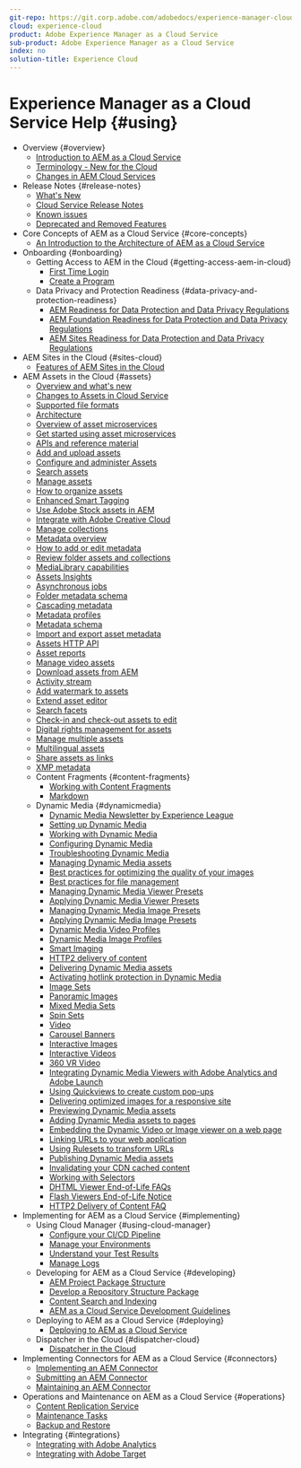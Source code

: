 ```yaml
---
git-repo: https://git.corp.adobe.com/adobedocs/experience-manager-cloud-service.en
cloud: experience-cloud
product: Adobe Experience Manager as a Cloud Service
sub-product: Adobe Experience Manager as a Cloud Service
index: no
solution-title: Experience Cloud
---
```


# Experience Manager as a Cloud Service Help {#using}

+ Overview {#overview}
  + [Introduction to AEM as a Cloud Service](overview/introduction.md)
  + [Terminology - New for the Cloud](overview/terminology.md)
  + [Changes in AEM Cloud Services](/help/release-notes/aem-cloud-changes.md)
+ Release Notes {#release-notes}
  + [What's New](release-notes/what-is-new.md)
  + [Cloud Service Release Notes](release-notes/release-notes.md)
  + [Known issues](/help/release-notes/known-issues.md)
  + [Deprecated and Removed Features](/help/release-notes/deprecated-removed-features.md)
+ Core Concepts of AEM as a Cloud Service {#core-concepts}
  + [An Introduction to the Architecture of AEM as a Cloud Service](core-concepts/architecture.md)
+ Onboarding {#onboarding}
  + Getting Access to AEM in the Cloud {#getting-access-aem-in-cloud}
    + [First Time Login](onboarding/getting-access-to-aem-in-cloud/first-time-login.md)
    + [Create a Program](onboarding/getting-access-to-aem-in-cloud/creating-a-program.md)
  + Data Privacy and Protection Readiness {#data-privacy-and-protection-readiness}
    + [AEM Readiness for Data Protection and Data Privacy Regulations](onboarding/data-privacy-and-protection-readiness/data-protection-and-privacy.md)
    + [AEM Foundation Readiness for Data Protection and Data Privacy Regulations](onboarding/data-privacy-and-protection-readiness/data-protection-and-privacy-foundation.md)
    + [AEM Sites Readiness for Data Protection and Data Privacy Regulations](onboarding/data-privacy-and-protection-readiness/data-protection-and-privacy-sites.md)
+ AEM Sites in the Cloud {#sites-cloud}
  + [Features of AEM Sites in the Cloud](sites-cloud/sites-cloud-changes.md)
+ AEM Assets in the Cloud {#assets}
  + [Overview and what's new](/help/assets/whats-new-assets.md)
  + [Changes to Assets in Cloud Service](/help/assets/assets-cloud-changes.md)
  + [Supported file formats](/help/assets/file-format-support.md)
  + [Architecture](/help/assets/architecture.md)
  + [Overview of asset microservices](/help/assets/asset-microservices-overview.md)
  + [Get started using asset microservices](/help/assets/asset-microservices-configure-and-use.md)
  + [APIs and reference material](/help/assets/developer-reference-material-apis.md)
  + [Add and upload assets](/help/assets/add-assets.md)
  + [Configure and administer Assets](/help/assets/configure-administer-assets-as-a-cloud-service.md)
  + [Search assets](/help/assets/search-assets.md)
  + [Manage assets](/help/assets/manage-digital-assets.md)
  + [How to organize assets](/help/assets/organize-assets.md)
  + [Enhanced Smart Tagging](/help/assets/enhanced-smart-tags.md)
  + [Use Adobe Stock assets in AEM](/help/assets/aem-assets-adobe-stock.md)
  + [Integrate with Adobe Creative Cloud](/help/assets/aem-cc-integration-best-practices.md)
  + [Manage collections](/help/assets/manage-collections.md)
  + [Metadata overview](/help/assets/metadata.md)
  + [How to add or edit metadata](/help/assets/meta-edit.md)
  + [Review folder assets and collections](/help/assets/bulk-approval.md)
  + [MediaLibrary capabilities](/help/assets/medialibrary.md)
  + [Assets Insights](/help/assets/assets-insights.md)
  + [Asynchronous jobs](/help/assets/asynchronous-jobs.md)
  + [Folder metadata schema](/help/assets/folder-metadata-schema.md)
  + [Cascading metadata](/help/assets/cascading-metadata.md)
  + [Metadata profiles](/help/assets/metadata-profiles.md)
  + [Metadata schema](/help/assets/metadata-schemas.md)
  + [Import and export asset metadata](/help/assets/metadata-import-export.md)
  + [Assets HTTP API](/help/assets/mac-api-assets.md)
  + [Asset reports](/help/assets/asset-reports.md)
  + [Manage video assets](/help/assets/manage-video-assets.md)
  + [Download assets from AEM](/help/assets/download-assets-from-aem.md)
  + [Activity stream](/help/assets/activity-stream.md)
  + [Add watermark to assets](/help/assets/add-watermark-to-assets.md)
  + [Extend asset editor](/help/assets/asseteditorx.md)
  + [Search facets](/help/assets/search-facets.md)
  + [Check-in and check-out assets to edit](/help/assets/check-out-and-submit-assets.md)
  + [Digital rights management for assets](/help/assets/drm.md)
  + [Manage multiple assets](/help/assets/manage-multiple-assets.md)
  + [Multilingual assets](/help/assets/multilingual-assets.md)
  + [Share assets as links](/help/assets/share-assets-as-links.md)
  + [XMP metadata](/help/assets/xmp-metadata.md)
  + Content Fragments {#content-fragments}
    + [Working with Content Fragments](/help/assets/content-fragments/content-fragments.md)
    + [Markdown](/help/assets/content-fragments/content-fragments-markdown.md)
  + Dynamic Media {#dynamicmedia}
    + [Dynamic Media Newsletter by Experience League](/help/assets/dynamic-media/dynamic-media-newsletter.md)
    + [Setting up Dynamic Media](/help/assets/dynamic-media/administering-dynamic-media.md)
    + [Working with Dynamic Media](/help/assets/dynamic-media/dynamic-media.md)
    + [Configuring Dynamic Media](/help/assets/dynamic-media/config-dm.md)
    + [Troubleshooting Dynamic Media](/help/assets/dynamic-media/troubleshoot-dm.md)
    + [Managing Dynamic Media assets](/help/assets/dynamic-media/managing-assets.md)
    + [Best practices for optimizing the quality of your images](/help/assets/dynamic-media/best-practices-for-optimizing-the-quality-of-your-images.md)
    + [Best practices for file management](/help/assets/dynamic-media/best-practices-for-file-management.md)
    + [Managing Dynamic Media Viewer Presets](/help/assets/dynamic-media/managing-viewer-presets.md)
    + [Applying Dynamic Media Viewer Presets](/help/assets/dynamic-media/viewer-presets.md)
    + [Managing Dynamic Media Image Presets](/help/assets/dynamic-media/managing-image-presets.md)
    + [Applying Dynamic Media Image Presets](/help/assets/dynamic-media/image-presets.md)
    + [Dynamic Media Video Profiles](/help/assets/dynamic-media/video-profiles.md)
    + [Dynamic Media Image Profiles](/help/assets/dynamic-media/image-profiles.md)
    + [Smart Imaging](/help/assets/dynamic-media/imaging-faq.md)
    + [HTTP2 delivery of content](/help/assets/dynamic-media/http2.md)
    + [Delivering Dynamic Media assets](/help/assets/dynamic-media/delivering-dynamic-media-assets.md)
    + [Activating hotlink protection in Dynamic Media](/help/assets/dynamic-media/hotlink-protection.md)
    + [Image Sets](/help/assets/dynamic-media/image-sets.md)
    + [Panoramic Images](/help/assets/dynamic-media/panoramic-images.md)
    + [Mixed Media Sets](/help/assets/dynamic-media/mixed-media-sets.md)
    + [Spin Sets](/help/assets/dynamic-media/spin-sets.md)
    + [Video](/help/assets/dynamic-media/video.md)
    + [Carousel Banners](/help/assets/dynamic-media/carousel-banners.md)
    + [Interactive Images](/help/assets/dynamic-media/interactive-images.md)
    + [Interactive Videos](/help/assets/dynamic-media/interactive-videos.md)
    + [360 VR Video](/help/assets/dynamic-media//360-video.md)
    + [Integrating Dynamic Media Viewers with Adobe Analytics and Adobe Launch](/help/assets/dynamic-media//launch.md)
    + [Using Quickviews to create custom pop-ups](/help/assets/dynamic-media/custom-pop-ups.md)
    + [Delivering optimized images for a responsive site](/help/assets/dynamic-media/responsive-site.md)
    + [Previewing Dynamic Media assets](/help/assets/dynamic-media/previewing-assets.md)
    + [Adding Dynamic Media assets to pages](/help/assets/dynamic-media/adding-dynamic-media-assets-to-pages.md)
    + [Embedding the Dynamic Video or Image viewer on a web page](/help/assets/dynamic-media/embed-code.md)
    + [Linking URLs to your web application](/help/assets/dynamic-media/linking-urls-to-yourwebapplication.md)
    + [Using Rulesets to transform URLs](/help/assets/dynamic-media/using-rulesets-to-transform-urls.md)
    + [Publishing Dynamic Media assets](/help/assets/dynamic-media/publishing-dynamicmedia-assets.md)
    + [Invalidating your CDN cached content](/help/assets/dynamic-media/invalidate-cdn-cached-content.md)
    + [Working with Selectors](/help/assets/dynamic-media/working-with-selectors.md)
    + [DHTML Viewer End-of-Life FAQs](/help/assets/dynamic-media/dhtml-viewer-endoflifefaqs.md)
    + [Flash Viewers End-of-Life Notice](/help/assets/dynamic-media/flash-viewers-eol.md)
    + [HTTP2 Delivery of Content FAQ](/help/assets/dynamic-media/scene7-http2faq.md)
+ Implementing for AEM as a Cloud Service {#implementing}
  + Using Cloud Manager {#using-cloud-manager}
    + [Configure your CI/CD Pipeline](implementing/cloud-manager/configure-pipeline.md)
    + [Manage your Environments](implementing/cloud-manager/manage-environments.md)
    + [Understand your Test Results](implementing/cloud-manager/understand-test-results.md)
    + [Manage Logs](implementing/cloud-manager/manage-logs.md)
  + Developing for AEM as a Cloud Service {#developing}
    + [AEM Project Package Structure](implementing/developing/introduction/aem-project-content-package-structure.md)
    + [Develop a Repository Structure Package](implementing/developing/introduction/repository-structure-package.md)
    + [Content Search and Indexing](operations/indexing.md)
    + [AEM as a Cloud Service Development Guidelines](implementing/developing/introduction/development-guidelines.md)
  + Deploying to AEM as a Cloud Service {#deploying}
    + [Deploying to AEM as a Cloud Service](implementing/deploying/deploying.md)
  + Dispatcher in the Cloud {#dispatcher-cloud}
    + [Dispatcher in the Cloud](implementing/dispatcher/dispatcher-cloud.md)
+ Implementing Connectors for AEM as a Cloud Service {#connectors}
  + [Implementing an AEM Connector](connectors/implement.md)
  + [Submitting an AEM Connector](connectors/submit.md)
  + [Maintaining an AEM Connector](connectors/maintain.md)
+ Operations and Maintenance on AEM as a Cloud Service {#operations}
  + [Content Replication Service](operations/replication.md)
  + [Maintenance Tasks](operations/maintenance.md)
  + [Backup and Restore](operations/backup.md)
+ Integrating {#integrations}
  + [Integrating with Adobe Analytics](integrating/Integrating-with-Adobe-Analytics.md)
  + [Integrating with Adobe Target](integrating/Integrating-with-Adobe-Target.md)
